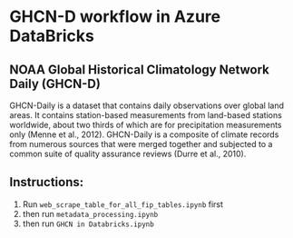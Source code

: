 # GHCN-D workflow in Azure DataBricks

## NOAA Global Historical Climatology Network Daily (GHCN-D)
GHCN-Daily is a dataset that contains daily observations over global land areas. It contains station-based measurements from land-based stations worldwide, about two thirds of which are for precipitation measurements only (Menne et al., 2012). GHCN-Daily is a composite of climate records from numerous sources that were merged together and subjected to a common suite of quality assurance reviews (Durre et al., 2010).

## Instructions:
1. Run `web_scrape_table_for_all_fip_tables.ipynb` first
2. then run `metadata_processing.ipynb` 
3. then run `GHCN in Databricks.ipynb`